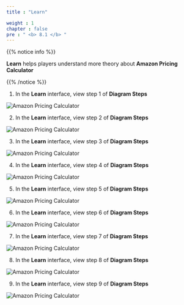 ```yaml
---
title : "Learn"

weight : 1
chapter : false
pre : " <b> 8.1 </b> "
---
```


{{% notice info %}}

**Learn** helps players understand more theory about **Amazon Pricing Calculator**

{{% /notice %}}

1. In the **Learn** interface, view step 1 of **Diagram Steps**

![Amazon Pricing Calculator](/images/8-awspricingcalculator/8.1-learn/1-learn.png?width=90pc)

2. In the **Learn** interface, view step 2 of **Diagram Steps**

![Amazon Pricing Calculator](/images/8-awspricingcalculator/8.1-learn/2-learn.png?width=90pc)

3. In the **Learn** interface, view step 3 of **Diagram Steps**

![Amazon Pricing Calculator](/images/8-awspricingcalculator/8.1-learn/3-learn.png?width=90pc)

4. In the **Learn** interface, view step 4 of **Diagram Steps**

![Amazon Pricing Calculator](/images/8-awspricingcalculator/8.1-learn/4-learn.png?width=90pc)

5. In the **Learn** interface, view step 5 of **Diagram Steps**

![Amazon Pricing Calculator](/images/8-awspricingcalculator/8.1-learn/5-learn.png?width=90pc)

6. In the **Learn** interface, view step 6 of **Diagram Steps**

![Amazon Pricing Calculator](/images/8-awspricingcalculator/8.1-learn/6-learn.png?width=90pc)

7. In the **Learn** interface, view step 7 of **Diagram Steps**

![Amazon Pricing Calculator](/images/8-awspricingcalculator/8.1-learn/7-learn.png?width=90pc)

8. In the **Learn** interface, view step 8 of **Diagram Steps**

![Amazon Pricing Calculator](/images/8-awspricingcalculator/8.1-learn/8-learn.png?width=90pc)

9. In the **Learn** interface, view step 9 of **Diagram Steps**

![Amazon Pricing Calculator](/images/8-awspricingcalculator/8.1-learn/9-learn.png?width=90pc)
